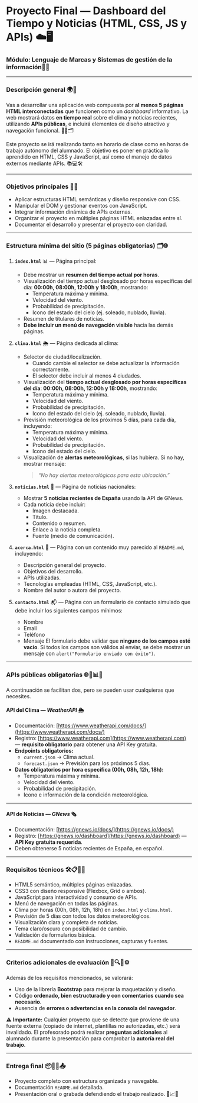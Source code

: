 

# **Proyecto Final — Dashboard del Tiempo y Noticias (HTML, CSS, JS y APIs)** ☁️🖥️

### Módulo: Lenguaje de Marcas y Sistemas de gestión de la información🧩📘

---

### **Descripción general** 🌍📄

Vas a desarrollar una aplicación web compuesta por **al menos 5 páginas HTML interconectadas** que funcionen como un *dashboard* informativo. La web mostrará datos **en tiempo real** sobre el clima y noticias recientes, utilizando **APIs públicas**, e incluirá elementos de diseño atractivo y navegación funcional. 🧱📡🗂️

Este proyecto se irá realizando tanto en horario de clase como en horas de trabajo autónomo del alumnado. El objetivo es poner en práctica lo aprendido en HTML, CSS y JavaScript, así como el manejo de datos externos mediante APIs. 📚💻🛠️

---

### **Objetivos principales** 🎯📘

- Aplicar estructuras HTML semánticas y diseño responsive con CSS.
- Manipular el DOM y gestionar eventos con JavaScript.
- Integrar información dinámica de APIs externas.
- Organizar el proyecto en múltiples páginas HTML enlazadas entre sí.
- Documentar el desarrollo y presentar el proyecto con claridad.

---

### **Estructura mínima del sitio (5 páginas obligatorias)** 🗂️🌐

1. **`index.html`** 📊 — Página principal:

   - Debe mostrar un **resumen del tiempo actual por horas**.
   - Visualización del tiempo actual desglosado por horas específicas del día: **00:00h, 08:00h, 12:00h y 18:00h**, mostrando:
     - Temperatura máxima y mínima.
     - Velocidad del viento.
     - Probabilidad de precipitación.
     - Icono del estado del cielo (ej. soleado, nublado, lluvia).
   - Resumen de titulares de noticias.
   - **Debe incluir un menú de navegación visible** hacia las demás páginas.

2. **`clima.html`** 🌦️ — Página dedicada al clima:

   - Selector de ciudad/localización.
     - Cuando cambie el selector se debe actualizar la información correctamente.
     - El selector debe incluir al menos 4 ciudades.
   - Visualización del **tiempo actual desglosado por horas específicas del día**: **00:00h, 08:00h, 12:00h y 18:00h**, mostrando:
     - Temperatura máxima y mínima.
     - Velocidad del viento.
     - Probabilidad de precipitación.
     - Icono del estado del cielo (ej. soleado, nublado, lluvia).
   - Previsión meteorológica de los próximos 5 días, para cada día, incluyendo:
     - Temperatura máxima y mínima.
     - Velocidad del viento.
     - Probabilidad de precipitación.
     - Icono del estado del cielo.
   - Visualización de **alertas meteorológicas**, si las hubiera. Si no hay, mostrar mensaje:
     > *“No hay alertas meteorológicas para esta ubicación.”*

3. **`noticias.html`** 📰 — Página de noticias nacionales:

   - Mostrar **5 noticias recientes de España** usando la API de GNews.
   - Cada noticia debe incluir:
     - Imagen destacada.
     - Título.
     - Contenido o resumen.
     - Enlace a la noticia completa.
     - Fuente (medio de comunicación).

4. **`acerca.html`** 📘 — Página con un contenido muy parecido al `README.md`, incluyendo:
   - Descripción general del proyecto.
   - Objetivos del desarrollo.
   - APIs utilizadas.
   - Tecnologías empleadas (HTML, CSS, JavaScript, etc.).
   - Nombre del autor o autora del proyecto.

5. **`contacto.html`** 📬 — Página con un formulario de contacto simulado que debe incluir los siguientes campos mínimos:
   - Nombre
   - Email
   - Teléfono
   - Mensaje
   El formulario debe validar que **ninguno de los campos esté vacío**. Si todos los campos son válidos al enviar, se debe mostrar un mensaje con `alert("Formulario enviado con éxito")`.

---

### **APIs públicas obligatorias** 🌐🔌📊💾



A continuación se facilitan dos, pero se pueden usar cualquieras que necesites.

#### API del Clima — *WeatherAPI* 🌦️

- Documentación: [https://www.weatherapi.com/docs/](https://www.weatherapi.com/docs/)
- Registro: [https://www.weatherapi.com](https://www.weatherapi.com) — **requisito obligatorio** para obtener una API Key gratuita.
- **Endpoints obligatorios:**
  - `current.json` → Clima actual.
  - `forecast.json` → Previsión para los próximos 5 días.
- **Datos obligatorios por hora específica (00h, 08h, 12h, 18h):**
  - Temperatura máxima y mínima.
  - Velocidad del viento.
  - Probabilidad de precipitación.
  - Icono e información de la condición meteorológica.

---

#### API de Noticias — *GNews* 🗞️

- Documentación: [https://gnews.io/docs/](https://gnews.io/docs/)
- Registro: [https://gnews.io/dashboard](https://gnews.io/dashboard) — **API Key gratuita requerida**.
- Deben obtenerse 5 noticias recientes de España, en español.

---

### **Requisitos técnicos** 🛠️📋🧪💡

- HTML5 semántico, múltiples páginas enlazadas.
- CSS3 con diseño responsive (Flexbox, Grid o ambos).
- JavaScript para interactividad y consumo de APIs.
- Menú de navegación en todas las páginas.
- Clima por horas (00h, 08h, 12h, 18h) en `index.html` y `clima.html`.
- Previsión de 5 días con todos los datos meteorológicos.
- Visualización clara y completa de noticias.
- Tema claro/oscuro con posibilidad de cambio.
- Validación de formularios básica.
- `README.md` documentado con instrucciones, capturas y fuentes.

---

### **Criterios adicionales de evaluación** 🧩🔍✅⚙️

Además de los requisitos mencionados, se valorará:

- Uso de la librería **Bootstrap** para mejorar la maquetación y diseño.
- Código **ordenado, bien estructurado y con comentarios cuando sea necesario**.
- Ausencia de **errores o advertencias en la consola del navegador**.

⚠️ **Importante:** Cualquier proyecto que se detecte que proviene de una fuente externa (copiado de internet, plantillas no autorizadas, etc.) será invalidado. El profesorado podrá realizar **preguntas adicionales** al alumnado durante la presentación para comprobar la **autoría real del trabajo**.

---

### **Entrega final** 📦📝🎤📤

- Proyecto completo con estructura organizada y navegable.
- Documentación `README.md` detallada.
- Presentación oral o grabada defendiendo el trabajo realizado. 🎯📈✅



